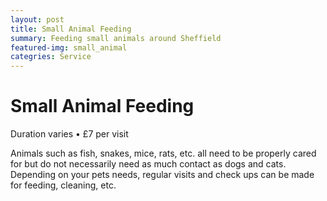 ```yaml
---
layout: post
title: Small Animal Feeding
summary: Feeding small animals around Sheffield
featured-img: small_animal
categries: Service
---
```


# Small Animal Feeding

Duration varies • £7 per visit

Animals such as fish, snakes, mice, rats, etc. all need to be properly cared for but do not necessarily need as much contact as dogs and cats. Depending on your pets needs, regular visits and check ups can be made for feeding, cleaning, etc. 
